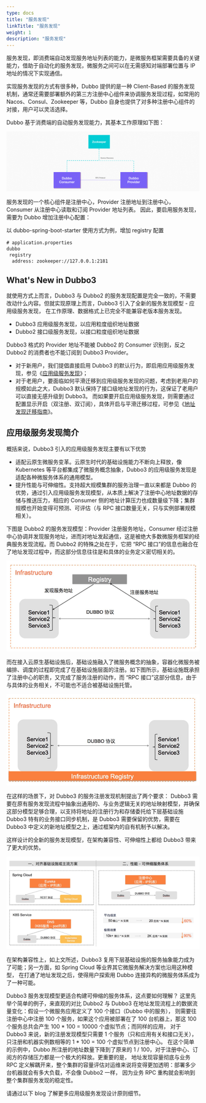 ```yaml
---
type: docs
title: "服务发现"
linkTitle: "服务发现"
weight: 1
description: "服务发现"
---
```

服务发现，即消费端自动发现服务地址列表的能力，是微服务框架需要具备的关键能力，借助于自动化的服务发现，微服务之间可以在无需感知对端部署位置与 IP 地址的情况下实现通信。

实现服务发现的方式有很多种，Dubbo 提供的是一种 Client-Based 的服务发现机制，通常还需要部署额外的第三方注册中心组件来协调服务发现过程，如常用的 Nacos、Consul、Zookeeper 等，Dubbo 自身也提供了对多种注册中心组件的对接，用户可以灵活选择。

Dubbo 基于消费端的自动服务发现能力，其基本工作原理如下图：

![//imgs/architecture.png](/imgs/architecture.png)

服务发现的一个核心组件是注册中心，Provider 注册地址到注册中心，Consumer 从注册中心读取和订阅 Provider 地址列表。
因此，要启用服务发现，需要为 Dubbo 增加注册中心配置：

以 dubbo-spring-boot-starter 使用方式为例，增加 registry 配置

```properties
# application.properties
dubbo
 registry
  address: zookeeper://127.0.0.1:2181
```

## What's New in Dubbo3
就使用方式上而言，Dubbo3 与 Dubbo2 的服务发现配置是完全一致的，不需要改动什么内容。但就实现原理上而言，Dubbo3 引入了全新的服务发现模型 - 应用级服务发现，
在工作原理、数据格式上已完全不能兼容老版本服务发现。

* Dubbo3 应用级服务发现，以应用粒度组织地址数据
* Dubbo2 接口级服务发现，以接口粒度组织地址数据

Dubbo3 格式的 Provider 地址不能被 Dubbo2 的 Consumer 识别到，反之 Dubbo2 的消费者也不能订阅到 Dubbo3 Provider。
* 对于新用户，我们提倡直接启用 Dubbo3 的默认行为，即启用应用级服务发现，参见《[应用级服务发现](../../examples/service-discovery)》；
* 对于老用户，要面临如何平滑迁移到应用级服务发现的问题，考虑到老用户的规模如此之大，Dubbo3 默认保持了接口级地址发现的行为，这保证了老用户可以直接无感升级到 Dubbo3。
而如果要开启应用级服务发现，则需要通过配置显示开启（双注册、双订阅），具体开启与平滑迁移过程，可参见《[地址发现迁移指南](../../migration/migration-service-discovery)》。

## 应用级服务发现简介
概括来说，Dubbo3 引入的应用级服务发现主要有以下优势
* 适配云原生微服务变革。云原生时代的基础设施能力不断向上释放，像 Kubernetes 等平台都集成了微服务概念抽象，Dubbo3 的应用级服务发现是适配各种微服务体系的通用模型。
* 提升性能与可伸缩性。支持超大规模集群的服务治理一直以来都是 Dubbo 的优势，通过引入应用级服务发现模型，从本质上解决了注册中心地址数据的存储与推送压力，相应的 Consumer 侧的地址计算压力也成数量级下降；集群规模也开始变得可预测、可评估（与 RPC 接口数量无关，只与实例部署规模相关）。

下图是 Dubbo2 的服务发现模型：Provider 注册服务地址，Consumer 经过注册中心协调并发现服务地址，进而对地址发起通信，这是被绝大多数微服务框架的经典服务发现流程。而 Dubbo2 的特殊之处在于，它把 “RPC 接口”的信息也融合在了地址发现过程中，而这部分信息往往是和具体的业务定义密切相关的。

![//imgs/v3/concepts/servicediscovery_old.png](/imgs/v3/concepts/servicediscovery_old.png)

而在接入云原生基础设施后，基础设施融入了微服务概念的抽象，容器化微服务被编排、调度的过程即完成了在基础设施层面的注册。如下图所示，基础设施既承担了注册中心的职责，又完成了服务注册的动作，而 “RPC 接口”这部分信息，由于与具体的业务相关，不可能也不适合被基础设施托管。

![//imgs/v3/concepts/servicediscovery_k8s.png](/imgs/v3/concepts/servicediscovery_k8s.png)

在这样的场景下，对 Dubbo3 的服务注册发现机制提出了两个要求：
Dubbo3 需要在原有服务发现流程中抽象出通用的、与业务逻辑无关的地址映射模型，并确保这部分模型足够合理，以支持将地址的注册行为和存储委托给下层基础设施
Dubbo3 特有的业务接口同步机制，是 Dubbo3 需要保留的优势，需要在 Dubbo3 中定义的新地址模型之上，通过框架内的自有机制予以解决。

这样设计的全新的服务发现模型，在架构兼容性、可伸缩性上都给 Dubbo3 带来了更大的优势。

![//imgs/v3/concepts/servicediscovery_mem.png](/imgs/v3/concepts/servicediscovery_mem.png)

在架构兼容性上，如上文所述，Dubbo3 复用下层基础设施的服务抽象能力成为了可能；另一方面，如 Spring Cloud 等业界其它微服务解决方案也沿用这种模型，
在打通了地址发现之后，使得用户探索用 Dubbo 连接异构的微服务体系成为了一种可能。

Dubbo3 服务发现模型更适合构建可伸缩的服务体系，这点要如何理解？
这里先举个简单的例子，来直观的对比 Dubbo2 与 Dubbo3 在地址发现流程上的数据流量变化：假设一个微服务应用定义了 100 个接口（Dubbo 中的服务），
则需要往注册中心中注册 100 个服务，如果这个应用被部署在了 100 台机器上，那这 100 个服务总共会产生 100 * 100 = 10000 个虚拟节点；而同样的应用，
对于 Dubbo3 来说，新的注册发现模型只需要 1 个服务（只和应用有关和接口无关）， 只注册和机器实例数相等的 1 * 100 = 100 个虚拟节点到注册中心。
在这个简单的示例中，Dubbo 所注册的地址数量下降到了原来的 1 / 100，对于注册中心、订阅方的存储压力都是一个极大的释放。更重要的是，
地址发现容量彻底与业务 RPC 定义解耦开来，整个集群的容量评估对运维来说将变得更加透明：部署多少台机器就会有多大负载，不会像 Dubbo2 一样，
因为业务 RPC 重构就会影响到整个集群服务发现的稳定性。

请通过以下 blog 了解更多应用级服务发现设计原则细节。
